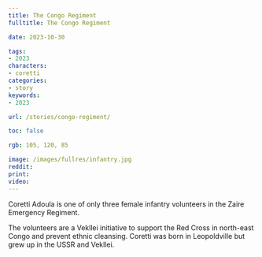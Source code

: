 ```yaml
---
title: The Congo Regiment
fulltitle: The Congo Regiment

date: 2023-10-30

tags:
- 2023
characters:
- coretti
categories:
- story
keywords:
- 2023

url: /stories/congo-regiment/

toc: false

rgb: 105, 120, 85

image: /images/fullres/infantry.jpg
reddit:
print:
video:
---
```

Coretti Adoula is one of only three female infantry volunteers in the Zaire Emergency Regiment.

The volunteers are a Vekllei initiative to support the Red Cross in north-east Congo and prevent ethnic cleansing. Coretti was born in Leopoldville but grew up in the USSR and Vekllei.
